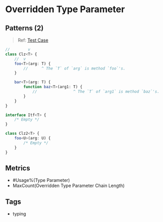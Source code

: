 # Overridden Type Parameter

## Patterns (2)

> Ref:
> [Test Case](../../../../../docs/entity/type-parameter.md#duplicated-type-parameter-names)

```ts
//        v
class Clz<T> {
    //  v
    foo<T>(arg: T) {
        //      ^ The `T` of `arg` is method `foo`'s.
    }

    bar<T>(arg: T) {
        function baz<T>(arg1: T) {
            //                ^ The `T` of `arg1` is method `baz`'s.
        }
    }
}

interface Itf<T> {
    /* Empty */
}

class Clz2<T> {
    foo<U>(arg: U) {
        /* Empty */
    }
}
```

## Metrics

* #Usage%(Type Parameter)
* MaxCount(Overridden Type Parameter Chain Length)

## Tags

* typing
